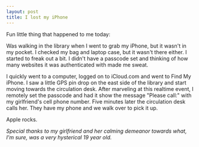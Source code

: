 ```yaml
---
layout: post
title: I lost my iPhone
---
```


Fun little thing that happened to me today:

Was walking in the library when I went to grab my iPhone, but it wasn't in my pocket. I checked my bag and laptop case, but it wasn't there either. I started to freak out a bit. I didn't have a passcode set and thinking of how many websites it was authenticated with made me sweat.

I quickly went to a computer, logged on to iCloud.com and went to Find My iPhone. I saw a little GPS pin drop on the east side of the library and start moving towards the circulation desk. After marveling at this realtime event, I remotely set the passcode and had it show the message "Please call:" with my girlfriend's cell phone number. Five minutes later the circulation desk calls her. They have my phone and we walk over to pick it up.

Apple rocks. 

_Special thanks to my girlfriend and her calming demeanor towards what, I'm sure, was a very hysterical 19 year old._
